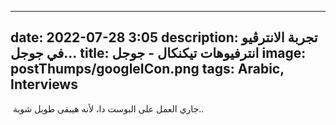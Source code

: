 
---
date: 2022-07-28 3:05
description: تجربة الانترڤيو في جوجل...
title: انترفيوهات تيكنكال - جوجل
image: postThumps/googleICon.png
tags:  Arabic, Interviews
---
 جاري العمل على البوست دا، لأنه هيبقى طويل شوية..
 
